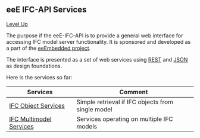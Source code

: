 ## eeE IFC-API Services ##

[Level Up](../README.md)


The purpose if the eeE-IFC-API is to provide a general web interface for accessing IFC model server functionality. It is sponsored and developed as a part of the [eeEmbedded project]().

The interface is presented as a set of web services using [REST](https://en.wikipedia.org/wiki/Representational_state_transfer) and [JSON]( https://en.wikipedia.org/wiki/JSON) as design foundations. 

Here is the services so far:

 
 Services | Comment |
----------|---------|
[IFC Object Services](ifcobject-services-01/README.md) | Simple retrieval if IFC objects from single model
[IFC Multimodel Services](multimodel-services-01/README.md) | Services operating on multiple IFC models
